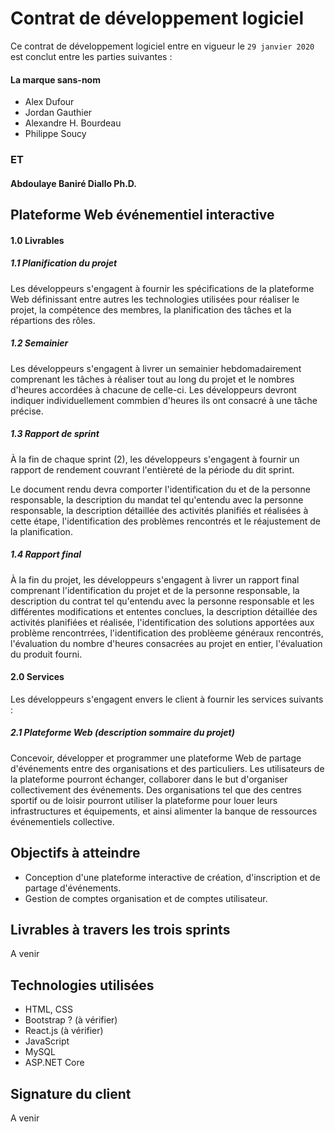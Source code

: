 # Contrat de développement logiciel

Ce contrat de développement logiciel entre en vigueur le `29 janvier 2020` est conclut entre les parties suivantes :

#### La marque sans-nom

- Alex Dufour
- Jordan Gauthier
- Alexandre H. Bourdeau
- Philippe Soucy

### ET

#### Abdoulaye Baniré Diallo Ph.D.

## Plateforme Web événementiel interactive

#### 1.0 Livrables

##### 1.1 Planification du projet

Les développeurs s'engagent à fournir les spécifications de la plateforme Web définissant entre autres les technologies utilisées pour réaliser le projet, la compétence des membres, la planification des tâches et la répartions des rôles.

##### 1.2 Semainier

Les développeurs s'engagent à livrer un semainier hebdomadairement comprenant les tâches à réaliser tout au long du projet et le nombres d'heures accordées à chacune de celle-ci. Les développeurs devront indiquer individuellement commbien d'heures ils ont consacré à une tâche précise.

##### 1.3 Rapport de sprint

À la fin de chaque sprint (2), les développeurs s'engagent à fournir un rapport de rendement couvrant l'entièreté de la période du dit sprint.

Le document rendu devra comporter l'identification du et de la personne responsable, la description du mandat tel qu'entendu avec la personne responsable, la description détaillée des activités planifiés et réalisées à cette étape, l'identification des problèmes rencontrés et le réajustement de la planification.

##### 1.4 Rapport final

À la fin du projet, les développeurs s'engagent à livrer un rapport final comprenant l'identification du projet et de la personne responsable, la description du contrat tel qu'entendu avec la personne responsable et les différentes modifications et ententes conclues, la description détaillée des activités planifiées et réalisée, l'identification des solutions apportées aux problème rencontrrées, l'identification des problèeme généraux rencontrés, l'évaluation du nombre d'heures consacrées au projet en entier, l'évaluation du produit fourni.

#### 2.0 Services

Les développeurs s'engagent envers le client à fournir les services suivants :

##### 2.1 Plateforme Web (description sommaire du projet)

Concevoir, développer et programmer une plateforme Web de partage d'événements entre des organisations et des particuliers. Les utilisateurs de la plateforme pourront échanger, collaborer dans le but d'organiser collectivement des événements. Des organisations tel que des centres sportif ou de loisir pourront utiliser la plateforme pour louer leurs infrastructures et équipements, et ainsi alimenter la banque de ressources événementiels collective.

## Objectifs à atteindre

- Conception d'une plateforme interactive de création, d'inscription et de partage d'événements.
- Gestion de comptes organisation et de comptes utilisateur.

## Livrables à travers les trois sprints

A venir

## Technologies utilisées

- HTML, CSS
- Bootstrap ? (à vérifier)
- React.js (à vérifier)
- JavaScript
- MySQL
- ASP.NET Core

## Signature du client

A venir
